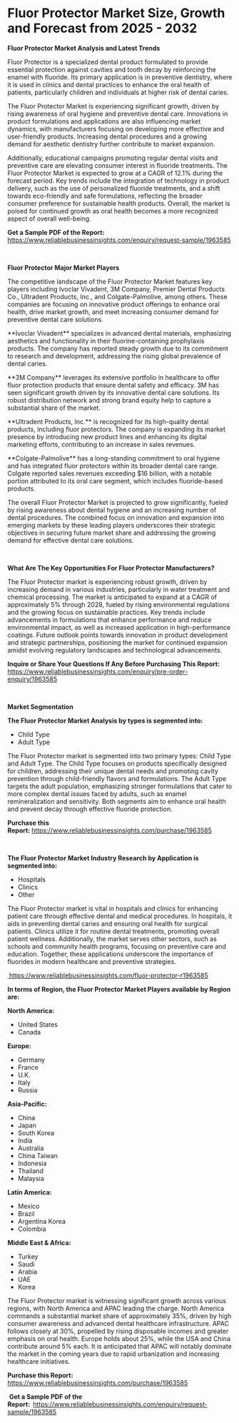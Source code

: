<p><h1>Fluor Protector Market Size, Growth and Forecast from 2025 - 2032</h1></p><p><strong>Fluor Protector Market Analysis and Latest Trends</strong></p>
<p><p>Fluor Protector is a specialized dental product formulated to provide essential protection against cavities and tooth decay by reinforcing the enamel with fluoride. Its primary application is in preventive dentistry, where it is used in clinics and dental practices to enhance the oral health of patients, particularly children and individuals at higher risk of dental caries.</p><p>The Fluor Protector Market is experiencing significant growth, driven by rising awareness of oral hygiene and preventive dental care. Innovations in product formulations and applications are also influencing market dynamics, with manufacturers focusing on developing more effective and user-friendly products. Increasing dental procedures and a growing demand for aesthetic dentistry further contribute to market expansion.</p><p>Additionally, educational campaigns promoting regular dental visits and preventive care are elevating consumer interest in fluoride treatments. The Fluor Protector Market is expected to grow at a CAGR of 12.1% during the forecast period. Key trends include the integration of technology in product delivery, such as the use of personalized fluoride treatments, and a shift towards eco-friendly and safe formulations, reflecting the broader consumer preference for sustainable health products. Overall, the market is poised for continued growth as oral health becomes a more recognized aspect of overall well-being.</p></p>
<p><strong>Get a Sample PDF of the Report:&nbsp;</strong> <a href="https://www.reliablebusinessinsights.com/enquiry/request-sample/1963585?utm_campaign=1789&utm_medium=2&utm_source=Github&utm_content=ia&utm_term=13042025&utm_id=fluor-protector">https://www.reliablebusinessinsights.com/enquiry/request-sample/1963585</a></p>
<p>&nbsp;</p>
<p><strong>Fluor Protector Major Market Players</strong></p>
<p><p>The competitive landscape of the Fluor Protector Market features key players including Ivoclar Vivadent, 3M Company, Premier Dental Products Co., Ultradent Products, Inc., and Colgate-Palmolive, among others. These companies are focusing on innovative product offerings to enhance oral health, drive market growth, and meet increasing consumer demand for preventive dental care solutions.</p><p>**Ivoclar Vivadent** specializes in advanced dental materials, emphasizing aesthetics and functionality in their fluorine-containing prophylaxis products. The company has reported steady growth due to its commitment to research and development, addressing the rising global prevalence of dental caries.</p><p>**3M Company** leverages its extensive portfolio in healthcare to offer fluor protection products that ensure dental safety and efficacy. 3M has seen significant growth driven by its innovative dental care solutions. Its robust distribution network and strong brand equity help to capture a substantial share of the market.</p><p>**Ultradent Products, Inc.** is recognized for its high-quality dental products, including fluor protectors. The company is expanding its market presence by introducing new product lines and enhancing its digital marketing efforts, contributing to an increase in sales revenues.</p><p>**Colgate-Palmolive** has a long-standing commitment to oral hygiene and has integrated fluor protectors within its broader dental care range. Colgate reported sales revenues exceeding $16 billion, with a notable portion attributed to its oral care segment, which includes fluoride-based products.</p><p>The overall Fluor Protector Market is projected to grow significantly, fueled by rising awareness about dental hygiene and an increasing number of dental procedures. The combined focus on innovation and expansion into emerging markets by these leading players underscores their strategic objectives in securing future market share and addressing the growing demand for effective dental care solutions.</p></p>
<p>&nbsp;</p>
<p><strong>What Are The Key Opportunities For Fluor Protector Manufacturers?</strong></p>
<p><p>The Fluor Protector market is experiencing robust growth, driven by increasing demand in various industries, particularly in water treatment and chemical processing. The market is anticipated to expand at a CAGR of approximately 5% through 2028, fueled by rising environmental regulations and the growing focus on sustainable practices. Key trends include advancements in formulations that enhance performance and reduce environmental impact, as well as increased application in high-performance coatings. Future outlook points towards innovation in product development and strategic partnerships, positioning the market for continued expansion amidst evolving regulatory landscapes and technological advancements.</p></p>
<p><strong>Inquire or Share Your Questions If Any Before Purchasing This Report:</strong> <a href="https://www.reliablebusinessinsights.com/enquiry/pre-order-enquiry/1963585?utm_campaign=1789&utm_medium=2&utm_source=Github&utm_content=ia&utm_term=13042025&utm_id=fluor-protector">https://www.reliablebusinessinsights.com/enquiry/pre-order-enquiry/1963585</a></p>
<p>&nbsp;</p>
<p><strong>Market Segmentation</strong></p>
<p><strong>The Fluor Protector Market Analysis by types is segmented into:</strong></p>
<p><ul><li>Child Type</li><li>Adult Type</li></ul></p>
<p><p>The Fluor Protector market is segmented into two primary types: Child Type and Adult Type. The Child Type focuses on products specifically designed for children, addressing their unique dental needs and promoting cavity prevention through child-friendly flavors and formulations. The Adult Type targets the adult population, emphasizing stronger formulations that cater to more complex dental issues faced by adults, such as enamel remineralization and sensitivity. Both segments aim to enhance oral health and prevent decay through effective fluoride protection.</p></p>
<p><strong>Purchase this Report:&nbsp;</strong><a href="https://www.reliablebusinessinsights.com/purchase/1963585?utm_campaign=1789&utm_medium=2&utm_source=Github&utm_content=ia&utm_term=13042025&utm_id=fluor-protector">https://www.reliablebusinessinsights.com/purchase/1963585</a></p>
<p>&nbsp;</p>
<p><strong>The Fluor Protector Market Industry Research by Application is segmented into:</strong></p>
<p><ul><li>Hospitals</li><li>Clinics</li><li>Other</li></ul></p>
<p><p>The Fluor Protector market is vital in hospitals and clinics for enhancing patient care through effective dental and medical procedures. In hospitals, it aids in preventing dental caries and ensuring oral health for surgical patients. Clinics utilize it for routine dental treatments, promoting overall patient wellness. Additionally, the market serves other sectors, such as schools and community health programs, focusing on preventive care and education. Together, these applications underscore the importance of fluorides in modern healthcare and preventive strategies.</p></p>
<p><a href="https://www.reliablebusinessinsights.com/fluor-protector-r1963585?utm_campaign=1789&utm_medium=2&utm_source=Github&utm_content=ia&utm_term=13042025&utm_id=fluor-protector">&nbsp;https://www.reliablebusinessinsights.com/fluor-protector-r1963585</a></p>
<p><strong>In terms of Region, the Fluor Protector Market Players available by Region are:</strong></p>
<p>
    <p> <strong> North America: </strong>
        <ul>
            <li>United States</li>
            <li>Canada</li>
        </ul>
        </p> 
    <p> <strong> Europe: </strong>
        <ul>
            <li>Germany</li>
            <li>France</li>
            <li>U.K.</li>
            <li>Italy</li>
            <li>Russia</li>
        </ul>
        </p> 
    <p> <strong> Asia-Pacific: </strong>
        <ul>
            <li>China</li>
            <li>Japan</li>
            <li>South Korea</li>
            <li>India</li>
            <li>Australia</li>
            <li>China Taiwan</li>
            <li>Indonesia</li>
            <li>Thailand</li>
            <li>Malaysia</li>
        </ul>
        </p> 
    <p> <strong> Latin America: </strong>
        <ul>
            <li>Mexico</li>
            <li>Brazil</li>
            <li>Argentina Korea</li>
            <li>Colombia</li>
        </ul>
        </p> 
    <p> <strong> Middle East & Africa: </strong>
        <ul>
            <li>Turkey</li>
            <li>Saudi</li>
            <li>Arabia</li>
            <li>UAE</li>
            <li>Korea</li>
        </ul>
    </p>
    </p>
<p><p>The Fluor Protector market is witnessing significant growth across various regions, with North America and APAC leading the charge. North America commands a substantial market share of approximately 35%, driven by high consumer awareness and advanced dental healthcare infrastructure. APAC follows closely at 30%, propelled by rising disposable incomes and greater emphasis on oral health. Europe holds about 25%, while the USA and China contribute around 5% each. It is anticipated that APAC will notably dominate the market in the coming years due to rapid urbanization and increasing healthcare initiatives.</p></p>
<p><strong>Purchase this Report: </strong><a href="https://www.reliablebusinessinsights.com/purchase/1963585?utm_campaign=1789&utm_medium=2&utm_source=Github&utm_content=ia&utm_term=13042025&utm_id=fluor-protector">https://www.reliablebusinessinsights.com/purchase/1963585</a></p>
<p>&nbsp;<strong>Get a Sample PDF of the Report:&nbsp;&nbsp;</strong><a href="https://www.reliablebusinessinsights.com/enquiry/request-sample/1963585?utm_campaign=1789&utm_medium=2&utm_source=Github&utm_content=ia&utm_term=13042025&utm_id=fluor-protector">https://www.reliablebusinessinsights.com/enquiry/request-sample/1963585</a></p>
<p><strong></strong></p>
<p><p></p><p></p><p></p></p>